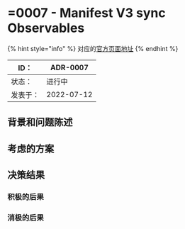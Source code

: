 # =0007 - Manifest V3 sync Observables

{% hint style="info" %}
对应的[官方页面地址](https://contributing.bitwarden.com/architecture/adr/manifest-v3-browser-memory-caching)
{% endhint %}

| ID：  | ADR-0007   |
| ---- | ---------- |
| 状态：  | 进行中        |
| 发表于： | 2022-07-12 |

## 背景和问题陈述​ <a href="#context-and-problem-statement" id="context-and-problem-statement"></a>

## 考虑的方案​ <a href="#considered-options" id="considered-options"></a>

## 决策结果​ <a href="#decision-outcome" id="decision-outcome"></a>

### 积极的后果​ <a href="#positive-consequences" id="positive-consequences"></a>

### 消极的后果​ <a href="#negative-consequences" id="negative-consequences"></a>
